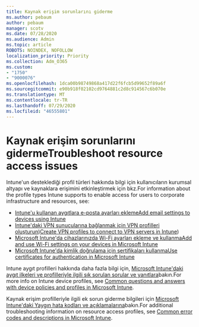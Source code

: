 ```yaml
---
title: Kaynak erişim sorunlarını giderme
ms.author: pebaum
author: pebaum
manager: scotv
ms.date: 07/28/2020
ms.audience: Admin
ms.topic: article
ROBOTS: NOINDEX, NOFOLLOW
localization_priority: Priority
ms.collection: Adm_O365
ms.custom:
- "1750"
- "9000076"
ms.openlocfilehash: 1dca00b98749868a417d22f6fcb5d99652f89a6f
ms.sourcegitcommit: e90b918f02102cd9764881c2d8c914567c6b070e
ms.translationtype: MT
ms.contentlocale: tr-TR
ms.lasthandoff: 07/29/2020
ms.locfileid: "46555801"
---
```

# <a name="troubleshoot-resource-access-issues"></a><span data-ttu-id="d2dbf-102">Kaynak erişim sorunlarını giderme</span><span class="sxs-lookup"><span data-stu-id="d2dbf-102">Troubleshoot resource access issues</span></span>

<span data-ttu-id="d2dbf-103">Intune'un desteklediği profil türleri hakkında bilgi için kullanıcıların kurumsal altyapı ve kaynaklara erişimini etkinleştirmek için bkz.</span><span class="sxs-lookup"><span data-stu-id="d2dbf-103">For information about the profile types Intune supports to enable access for users to corporate infrastructure and resources, see:</span></span>

- [<span data-ttu-id="d2dbf-104">Intune'u kullanan aygıtlara e-posta ayarları ekleme</span><span class="sxs-lookup"><span data-stu-id="d2dbf-104">Add email settings to devices using Intune</span></span>](https://docs.microsoft.com/intune/email-settings-configure)
- <span data-ttu-id="d2dbf-105">[Intune'daki VPN sunucularına bağlanmak için VPN profilleri oluşturun](https://docs.microsoft.com/intune/vpn-settings-configure))</span><span class="sxs-lookup"><span data-stu-id="d2dbf-105">[Create VPN profiles to connect to VPN servers in Intune](https://docs.microsoft.com/intune/vpn-settings-configure))</span></span>
- [<span data-ttu-id="d2dbf-106">Microsoft Intune'da cihazlarınızda Wi-Fi ayarları ekleme ve kullanma</span><span class="sxs-lookup"><span data-stu-id="d2dbf-106">Add and use Wi-Fi settings on your devices in Microsoft Intune</span></span>](https://docs.microsoft.com/intune/wi-fi-settings-configure)
- [<span data-ttu-id="d2dbf-107">Microsoft Intune'da kimlik doğrulama için sertifikaları kullanma</span><span class="sxs-lookup"><span data-stu-id="d2dbf-107">Use certificates for authentication in Microsoft Intune</span></span>](https://docs.microsoft.com/intune/certificates-configure)

<span data-ttu-id="d2dbf-108">Intune aygıt profilleri hakkında daha fazla bilgi için, [Microsoft Intune'daki aygıt ilkeleri ve profilleriyle ilgili sık sorulan sorular ve yanıtlara](https://docs.microsoft.com/intune/device-profile-troubleshoot)bakın.</span><span class="sxs-lookup"><span data-stu-id="d2dbf-108">For more info on Intune device profiles, see [Common questions and answers with device policies and profiles in Microsoft Intune](https://docs.microsoft.com/intune/device-profile-troubleshoot).</span></span>

<span data-ttu-id="d2dbf-109">Kaynak erişim profilleriyle ilgili ek sorun giderme bilgileri için [Microsoft Intune'daki Yaygın hata kodları ve açıklamalarına](https://docs.microsoft.com/intune/troubleshoot-company-resource-access-problems)bakın.</span><span class="sxs-lookup"><span data-stu-id="d2dbf-109">For additional troubleshooting information on resource access profiles, see [Common error codes and descriptions in Microsoft Intune](https://docs.microsoft.com/intune/troubleshoot-company-resource-access-problems).</span></span>